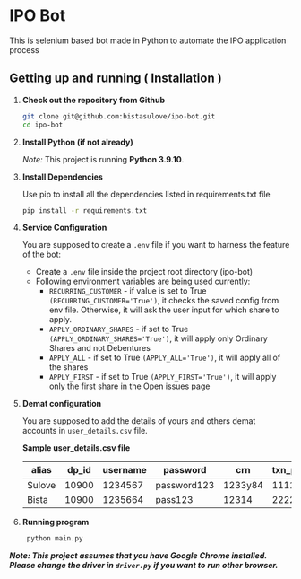 # IPO Bot

This is selenium based bot made in Python to automate the IPO application process

## Getting up and running ( Installation )

1. **Check out the repository from Github**

   ```sh
   git clone git@github.com:bistasulove/ipo-bot.git
   cd ipo-bot
   ```

2. **Install Python (if not already)**

   _Note:_ This project is running **Python 3.9.10**. 

3. **Install Dependencies**

   Use pip to install all the dependencies listed in requirements.txt file

   ```sh
   pip install -r requirements.txt
   ```

4. **Service Configuration**

    You are supposed to create a `.env` file if you want to harness the feature of the bot:

    - Create a `.env` file inside the project root directory (ipo-bot)
    - Following environment variables are being used currently:
      - `RECURRING_CUSTOMER` - if value is set to True `(RECURRING_CUSTOMER='True')`, it checks the saved config from env file. Otherwise, it will ask the user input for which share to apply.
      - `APPLY_ORDINARY_SHARES` - if set to True `(APPLY_ORDINARY_SHARES='True')`, it will apply only Ordinary Shares and not Debentures
      - `APPLY_ALL` - if set to True `(APPLY_ALL='True')`, it will apply all of the shares
      - `APPLY_FIRST` - if set to True `(APPLY_FIRST='True')`, it will apply only the first share in the Open issues page

5. **Demat configuration**

    You are supposed to add the details of yours and others demat accounts in `user_details.csv` file.
    
    **Sample user_details.csv file**
    
   | alias  | dp_id | username | password    | crn     | txn_pin | apply_unit |
   |--------|-------|----------|-------------|---------|---------|------------|
   | Sulove | 10900 | 1234567  | password123 | 1233y84 | 1111    | 10         |
   | Bista  | 10900 | 1235664  | pass123     | 12314   | 2222    | 20         |

6. **Running program**

    ```sh
     python main.py
     ```
     
***Note: This project assumes that you have Google Chrome installed. Please change the driver in `driver.py` if you want to run other browser.***
